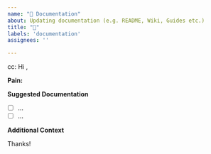 ```yaml
---
name: "📝 Documentation"
about: Updating documentation (e.g. README, Wiki, Guides etc.)
title: "📝"
labels: 'documentation'
assignees: ''

---
```

<!-- These comments automatically delete -->
<!-- @ mention users who should be in the loop next to cc: -->
cc: 
Hi <!-- add intended user -->,

**Pain:**
<!-- Explain the pain you are experiencing -->

**Suggested Documentation**
<!-- Short summary of the documentation that should be added -->

<!--Add GitHub tasks-->
- [ ] ...
- [ ] ...

**Additional Context**
<!-- Add any other context or screenshots here -->

Thanks!
